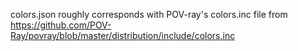 colors.json roughly corresponds with POV-ray's colors.inc file from
https://github.com/POV-Ray/povray/blob/master/distribution/include/colors.inc

